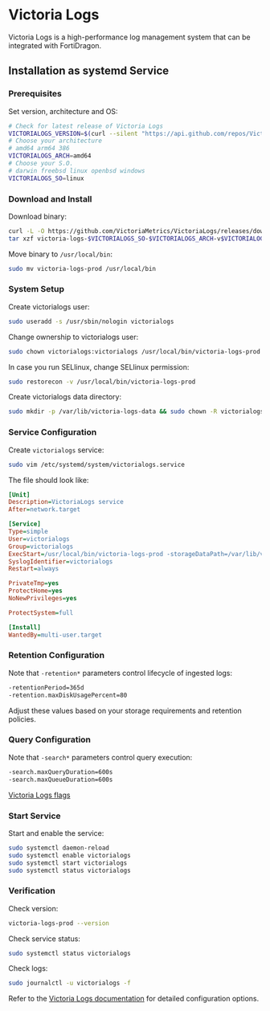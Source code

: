 # Victoria Logs

Victoria Logs is a high-performance log management system that can be integrated with FortiDragon.

## Installation as systemd Service

### Prerequisites

Set version, architecture and OS:

```bash
# Check for latest release of Victoria Logs
VICTORIALOGS_VERSION=$(curl --silent "https://api.github.com/repos/VictoriaMetrics/VictoriaLogs/releases/latest" | grep '"tag_name":' | sed -E 's/.*"([^"]+)".*/\1/')
# Choose your architecture
# amd64 arm64 386
VICTORIALOGS_ARCH=amd64
# Choose your S.O.
# darwin freebsd linux openbsd windows
VICTORIALOGS_SO=linux
```

### Download and Install

Download binary:

```bash
curl -L -O https://github.com/VictoriaMetrics/VictoriaLogs/releases/download/v$VICTORIALOGS_VERSION-victorialogs/victoria-logs-$VICTORIALOGS_SO-$VICTORIALOGS_ARCH-v$VICTORIALOGS_VERSION-victorialogs.tar.gz
tar xzf victoria-logs-$VICTORIALOGS_SO-$VICTORIALOGS_ARCH-v$VICTORIALOGS_VERSION-victorialogs.tar.gz
```

Move binary to `/usr/local/bin`:

```bash
sudo mv victoria-logs-prod /usr/local/bin
```

### System Setup

Create victorialogs user:

```bash
sudo useradd -s /usr/sbin/nologin victorialogs
```

Change ownership to victorialogs user:

```bash
sudo chown victorialogs:victorialogs /usr/local/bin/victoria-logs-prod
```

In case you run SELlinux, change SELlinux permission:

```bash
sudo restorecon -v /usr/local/bin/victoria-logs-prod
```

Create victorialogs data directory:

```bash
sudo mkdir -p /var/lib/victoria-logs-data && sudo chown -R victorialogs:victorialogs /var/lib/victoria-logs-data
```

### Service Configuration

Create `victorialogs` service:

```bash
sudo vim /etc/systemd/system/victorialogs.service
```

The file should look like:

```ini
[Unit]
Description=VictoriaLogs service
After=network.target

[Service]
Type=simple
User=victorialogs
Group=victorialogs
ExecStart=/usr/local/bin/victoria-logs-prod -storageDataPath=/var/lib/victoria-logs-data -search.maxQueryDuration=600s -search.maxQueueDuration=600s -retentionPeriod=365d -retention.maxDiskUsagePercent=80
SyslogIdentifier=victorialogs
Restart=always

PrivateTmp=yes
ProtectHome=yes
NoNewPrivileges=yes

ProtectSystem=full

[Install]
WantedBy=multi-user.target
```

### Retention Configuration

Note that `-retention*` parameters control lifecycle of ingested logs:

```bash
-retentionPeriod=365d
-retention.maxDiskUsagePercent=80
```
Adjust these values based on your storage requirements and retention policies.

### Query Configuration

Note that `-search*` parameters control query execution:

```bash
-search.maxQueryDuration=600s 
-search.maxQueueDuration=600s
```

[Victoria Logs flags](https://docs.victoriametrics.com/victorialogs/#list-of-command-line-flags)

### Start Service

Start and enable the service:

```bash
sudo systemctl daemon-reload
sudo systemctl enable victorialogs
sudo systemctl start victorialogs
sudo systemctl status victorialogs
```

### Verification

Check version:

```bash
victoria-logs-prod --version
```

Check service status:

```bash
sudo systemctl status victorialogs
```

Check logs:

```bash
sudo journalctl -u victorialogs -f
```


Refer to the [Victoria Logs documentation](https://docs.victoriametrics.com/VictoriaLogs/) for detailed configuration options.
